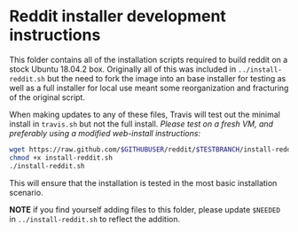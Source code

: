 # Reddit installer development instructions

This folder contains all of the installation scripts required to build reddit on a stock Ubuntu 18.04.2 box.  Originally all of this was included in `../install-reddit.sh` but the need to fork the image into an base installer for testing as well as a full installer for local use meant some reorganization and fracturing of the original script.

When making updates to any of these files, Travis will test out the minimal install in `travis.sh` but not the full install.  *Please test on a fresh VM, and preferably using a modified web-install instructions:*

```bash
wget https://raw.github.com/$GITHUBUSER/reddit/$TESTBRANCH/install-reddit.sh
chmod +x install-reddit.sh
./install-reddit.sh
```

This will ensure that the installation is tested in the most basic installation scenario.

**NOTE** if you find yourself adding files to this folder, please update `$NEEDED` in `../install-reddit.sh` to reflect the addition.  

